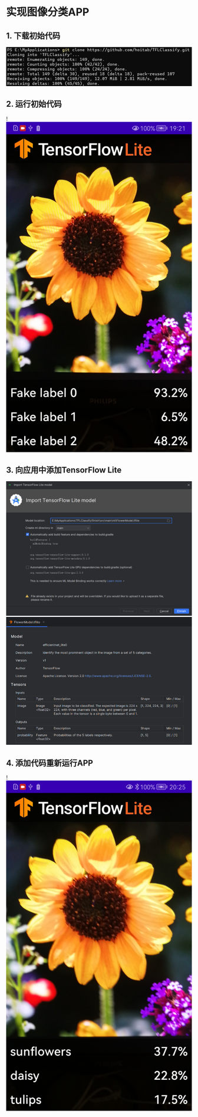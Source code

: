 # 实现图像分类APP
## 1. 下载初始代码
![test4/01.png](https://github.com/anotherBegin/mobileLearning/blob/main/test4/01.png?raw=true)
## 2. 运行初始代码
!<img src="https://github.com/anotherBegin/mobileLearning/blob/main/test4/02.jpg" width="600">
## 3. 向应用中添加TensorFlow Lite
![test4/03.png](https://github.com/anotherBegin/mobileLearning/blob/main/test4/03.png?raw=true)
![test4/04.png](https://github.com/anotherBegin/mobileLearning/blob/main/test4/04.png?raw=true)
## 4.  添加代码重新运行APP
!<img src="https://github.com/anotherBegin/mobileLearning/blob/main/test4/05.jpg" width="600">
